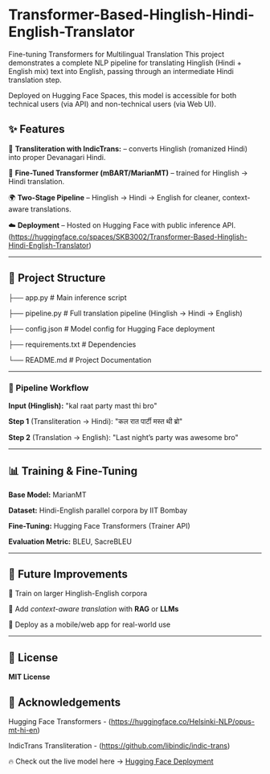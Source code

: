 # **Transformer-Based-Hinglish-Hindi-English-Translator**


Fine-tuning Transformers for Multilingual Translation
This project demonstrates a complete NLP pipeline for translating Hinglish (Hindi + English mix) text into English, passing through an intermediate Hindi translation step.

Deployed on Hugging Face Spaces, this model is accessible for both technical users (via API) and non-technical users (via Web UI).

## ✨ Features

🔀 **Transliteration with IndicTrans:**
 – converts Hinglish (romanized Hindi) into proper Devanagari Hindi.

🤖 **Fine-Tuned Transformer (mBART/MarianMT)** – trained for Hinglish → Hindi translation.

🌍 **Two-Stage Pipeline** – Hinglish → Hindi → English for cleaner, context-aware translations.

☁️ **Deployment** – Hosted on Hugging Face with public inference API.
(https://huggingface.co/spaces/SKB3002/Transformer-Based-Hinglish-Hindi-English-Translator)

---

## 📂 Project Structure

├── app.py                # Main inference script

├── pipeline.py           # Full translation pipeline (Hinglish → Hindi → English)

├── config.json           # Model config for Hugging Face deployment

├── requirements.txt      # Dependencies

└── README.md             # Project Documentation

---

### 🚀 Pipeline Workflow

**Input (Hinglish):**
"kal raat party mast thi bro"

**Step 1** (Transliteration → Hindi):
"कल रात पार्टी मस्त थी ब्रो"

**Step 2** (Translation → English):
"Last night’s party was awesome bro"
 

--- 

## 📊 Training & Fine-Tuning

**Base Model:** MarianMT

**Dataset:**  Hindi-English parallel corpora by IIT Bombay

**Fine-Tuning:** Hugging Face Transformers (Trainer API)

**Evaluation Metric:** BLEU, SacreBLEU

---

## 🌟 Future Improvements

🔬 Train on larger Hinglish-English corpora

🧠 Add *context-aware translation* with **RAG** or **LLMs**

📱 Deploy as a mobile/web app for real-world use

---

## 📜 License

**MIT License**



## 🙌 Acknowledgements

Hugging Face Transformers - (https://huggingface.co/Helsinki-NLP/opus-mt-hi-en)

IndicTrans Transliteration - (https://github.com/libindic/indic-trans)

🔥 Check out the live model here → [Hugging Face Deployment](https://huggingface.co/spaces/SKB3002/Transformer-Based-Hinglish-Hindi-English-Translator)


